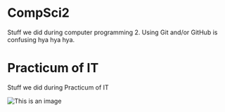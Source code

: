 # **CompSci2**
Stuff we did during computer programming 2.
Using Git and/or GitHub is confusing hya hya hya.

# **Practicum of IT**
Stuff we did during Practicum of IT

![This is an image](https://media.tenor.com/zF4cC3KCA1gAAAAM/chihuahua-rainbow.gif)
